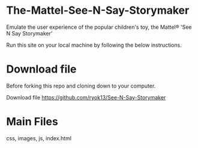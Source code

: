 # The-Mattel-See-N-Say-Storymaker
Emulate the user experience of the popular children's toy, the Mattel® 'See N Say Storymaker' 

Run this site on your local machine by following the below instructions.

# Download file

Before forking this repo and cloning down to your computer.

Download file https://github.com/ryok13/See-N-Say-Storymaker

# Main Files

css, images, js, index.html
